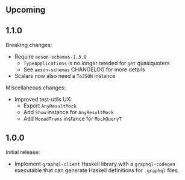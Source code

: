 ## Upcoming

## 1.1.0

Breaking changes:

* Require `aeson-schemas-1.3.0`
    * `TypeApplications` is no longer needed for `get` quasiquoters
    * See `aeson-schemas` CHANGELOG for more details
* Scalars now also need a `ToJSON` instance

Miscellaneous changes:

* Improved test-utils UX:
    * Export `AnyResultMock`
    * Add `Show` instance for `AnyResultMock`
    * Add `MonadTrans` instance for `MockQueryT`

## 1.0.0

Initial release:

* Implement `graphql-client` Haskell library with a `graphql-codegen` executable that can generate Haskell definitions for `.graphql` files.
